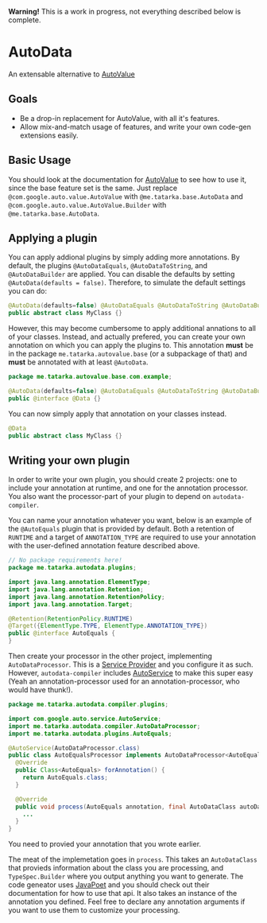 **Warning!** This is a work in progress, not everything described below is complete.

# AutoData
An extensable alternative to [AutoValue](https://github.com/google/auto/tree/master/value)

## Goals
- Be a drop-in replacement for AutoValue, with all it's features.
- Allow mix-and-match usage of features, and write your own code-gen extensions easily.

## Basic Usage
You should look at the documentation for [AutoValue](https://github.com/google/auto/tree/master/value) to see how to use it, since the base feature set is the same. Just replace `@com.google.auto.value.AutoValue` with `@me.tatarka.base.AutoData` and `@com.google.auto.value.AutoValue.Builder` with `@me.tatarka.base.AutoData`.

## Applying a plugin

You can apply addional plugins by simply adding more annotations. By default, the plugins `@AutoDataEquals`, `@AutoDataToString`, and `@AutoDataBuilder` are applied. You can disable the defaults by setting `@AutoData(defaults = false)`. Therefore, to simulate the default settings you can do:
```java
@AutoData(defaults=false) @AutoDataEquals @AutoDataToString @AutoDataBuilder
public abstract class MyClass {}
```

However, this may become cumbersome to apply additional annations to all of your classes. Instead, and actually prefered, you can create your own annotation on which you can apply the plugins to. This annotation **must** be in the package `me.tatarka.autovalue.base` (or a subpackage of that) and **must** be annotated with at least `@AutoData`.
```java
package me.tatarka.autovalue.base.com.example;

@AutoData(defaults=false) @AutoDataEquals @AutoDataToString @AutoDataBuilder
public @interface @Data {}
```

You can now simply apply that annotation on your classes instead.
```java
@Data
public abstract class MyClass {}
```

## Writing your own plugin
In order to write your own plugin, you should create 2 projects: one to include your annotation at runtime, and one for the annotation processor. You also want the processor-part of your plugin to depend on `autodata-compiler`.

You can name your annotation whatever you want, below is an example of the `@AutoEquals` plugin that is provided by default. Both a retention of `RUNTIME` and a target of `ANNOTATION_TYPE` are required to use your annotation with the user-defined annotation feature described above.
```java
// No package requirements here!
package me.tatarka.autodata.plugins;

import java.lang.annotation.ElementType;
import java.lang.annotation.Retention;
import java.lang.annotation.RetentionPolicy;
import java.lang.annotation.Target;

@Retention(RetentionPolicy.RUNTIME)
@Target({ElementType.TYPE, ElementType.ANNOTATION_TYPE})
public @interface AutoEquals {
}
```

Then create your processor in the other project, implementing `AutoDataProcessor`. This is a [Service Provider](https://docs.oracle.com/javase/tutorial/sound/SPI-intro.html) and you configure it as such. However, `autodata-compiler` includes [AutoService](https://github.com/google/auto/tree/master/service) to make this super easy (Yeah an annotation-processor used for an annotation-processor, who would have thunk!).
```java
package me.tatarka.autodata.compiler.plugins;

import com.google.auto.service.AutoService;
import me.tatarka.autodata.compiler.AutoDataProcessor;
import me.tatarka.autodata.plugins.AutoEquals;

@AutoService(AutoDataProcessor.class)
public class AutoEqualsProcessor implements AutoDataProcessor<AutoEquals> {
  @Override
  public Class<AutoEquals> forAnnotation() {
    return AutoEquals.class;
  }

  @Override
  public void process(AutoEquals annotation, final AutoDataClass autoDataClass, TypeSpec.Builder genClassBuilder) {
    ...
  }
}
```
You need to provied your annotation that you wrote earlier.

The meat of the implemetation goes in `process`. This takes an `AutoDataClass` that provieds information about the class you are processing, and `TypeSpec.Builder` where you output anything you want to generate. The code geneator uses [JavaPoet](https://github.com/square/javapoet) and you should check out their documentation for how to use that api. It also takes an instance of the annotation you defined. Feel free to declare any annotation arguments if you want to use them to customize your processing.
